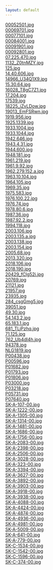 ```yaml
---
layout: default
---
```

[00052501.jpg](./00052501.jpg_embedding/embedding.html) <br>
[00069701.jpg](./00069701.jpg_embedding/embedding.html) <br>
[00077101.jpg](./00077101.jpg_embedding/embedding.html) <br>
[00084001.jpg](./00084001.jpg_embedding/embedding.html) <br>
[00091901.jpg](./00091901.jpg_embedding/embedding.html) <br>
[00092801.jpg](./00092801.jpg_embedding/embedding.html) <br>
[07.225.470.jpg](./07.225.470.jpg_embedding/embedding.html) <br>
[1132_Z0tnMZY.jpg](./1132_Z0tnMZY.jpg_embedding/embedding.html) <br>
[125.jpg](./125.jpg_embedding/embedding.html) <br>
[14.40.606.jpg](./14.40.606.jpg_embedding/embedding.html) <br>
[14966_U34Q1X9.jpg](./14966_U34Q1X9.jpg_embedding/embedding.html) <br>
[15.30.64.jpg](./15.30.64.jpg_embedding/embedding.html) <br>
[16028_T8gC7Z1.jpg](./16028_T8gC7Z1.jpg_embedding/embedding.html) <br>
[17.204.jpg](./17.204.jpg_embedding/embedding.html) <br>
[17539.jpg](./17539.jpg_embedding/embedding.html) <br>
[18225_iZvLDow.jpg](./18225_iZvLDow.jpg_embedding/embedding.html) <br>
[19013_EmFSRwn.jpg](./19013_EmFSRwn.jpg_embedding/embedding.html) <br>
[1919.956.jpg](./1919.956.jpg_embedding/embedding.html) <br>
[1925.1339.jpg](./1925.1339.jpg_embedding/embedding.html) <br>
[1933.1004.jpg](./1933.1004.jpg_embedding/embedding.html) <br>
[1933.1044.jpg](./1933.1044.jpg_embedding/embedding.html) <br>
[1942.646.jpg](./1942.646.jpg_embedding/embedding.html) <br>
[1943.4.31.jpg](./1943.4.31.jpg_embedding/embedding.html) <br>
[1944.600.jpg](./1944.600.jpg_embedding/embedding.html) <br>
[1948.181.jpg](./1948.181.jpg_embedding/embedding.html) <br>
[1961.219.jpg](./1961.219.jpg_embedding/embedding.html) <br>
[1961.9.92.jpg](./1961.9.92.jpg_embedding/embedding.html) <br>
[1962.279.152.a.jpg](./1962.279.152.a.jpg_embedding/embedding.html) <br>
[1963.10.104.jpg](./1963.10.104.jpg_embedding/embedding.html) <br>
[1964.105.jpg](./1964.105.jpg_embedding/embedding.html) <br>
[1969.35.jpg](./1969.35.jpg_embedding/embedding.html) <br>
[1975.583.jpg](./1975.583.jpg_embedding/embedding.html) <br>
[1976.100.22.jpg](./1976.100.22.jpg_embedding/embedding.html) <br>
[1976.74.jpg](./1976.74.jpg_embedding/embedding.html) <br>
[1978.80.6.jpg](./1978.80.6.jpg_embedding/embedding.html) <br>
[1987.36.jpg](./1987.36.jpg_embedding/embedding.html) <br>
[1987.92.2.jpg](./1987.92.2.jpg_embedding/embedding.html) <br>
[1994.118.jpg](./1994.118.jpg_embedding/embedding.html) <br>
[2003.106.jpg](./2003.106.jpg_embedding/embedding.html) <br>
[2003.135.a.jpg](./2003.135.a.jpg_embedding/embedding.html) <br>
[2003.138.jpg](./2003.138.jpg_embedding/embedding.html) <br>
[2003.154.jpg](./2003.154.jpg_embedding/embedding.html) <br>
[2005.68.jpg](./2005.68.jpg_embedding/embedding.html) <br>
[2013.320.jpg](./2013.320.jpg_embedding/embedding.html) <br>
[2018.106.jpg](./2018.106.jpg_embedding/embedding.html) <br>
[2018.190.jpg](./2018.190.jpg_embedding/embedding.html) <br>
[20429_fClg52i.jpg](./20429_fClg52i.jpg_embedding/embedding.html) <br>
[20769.jpg](./20769.jpg_embedding/embedding.html) <br>
[21121.jpg](./21121.jpg_embedding/embedding.html) <br>
[21957.jpg](./21957.jpg_embedding/embedding.html) <br>
[23935.jpg](./23935.jpg_embedding/embedding.html) <br>
[284_csgGmg5.jpg](./284_csgGmg5.jpg_embedding/embedding.html) <br>
[39051.jpg](./39051.jpg_embedding/embedding.html) <br>
[49.30.jpg](./49.30.jpg_embedding/embedding.html) <br>
[54.143.2.jpg](./54.143.2.jpg_embedding/embedding.html) <br>
[65.183.1.jpg](./65.183.1.jpg_embedding/embedding.html) <br>
[681_TLjPzhq.jpg](./681_TLjPzhq.jpg_embedding/embedding.html) <br>
[71.125.jpg](./71.125.jpg_embedding/embedding.html) <br>
[762_Ub4dI4h.jpg](./762_Ub4dI4h.jpg_embedding/embedding.html) <br>
[94378.jpg](./94378.jpg_embedding/embedding.html) <br>
[NLG1819.jpg](./NLG1819.jpg_embedding/embedding.html) <br>
[P00438.jpg](./P00438.jpg_embedding/embedding.html) <br>
[P00596.jpg](./P00596.jpg_embedding/embedding.html) <br>
[P01682.jpg](./P01682.jpg_embedding/embedding.html) <br>
[P01793.jpg](./P01793.jpg_embedding/embedding.html) <br>
[P01806.jpg](./P01806.jpg_embedding/embedding.html) <br>
[P03000.jpg](./P03000.jpg_embedding/embedding.html) <br>
[P03218.jpg](./P03218.jpg_embedding/embedding.html) <br>
[P05731.jpg](./P05731.jpg_embedding/embedding.html) <br>
[P07640.jpg](./P07640.jpg_embedding/embedding.html) <br>
[SK-A-107-00.jpg](./SK-A-107-00.jpg_embedding/embedding.html) <br>
[SK-A-1222-00.jpg](./SK-A-1222-00.jpg_embedding/embedding.html) <br>
[SK-A-1305-00.jpg](./SK-A-1305-00.jpg_embedding/embedding.html) <br>
[SK-A-1314-00.jpg](./SK-A-1314-00.jpg_embedding/embedding.html) <br>
[SK-A-1481-00.jpg](./SK-A-1481-00.jpg_embedding/embedding.html) <br>
[SK-A-1686-00.jpg](./SK-A-1686-00.jpg_embedding/embedding.html) <br>
[SK-A-1756-00.jpg](./SK-A-1756-00.jpg_embedding/embedding.html) <br>
[SK-A-2083-00.jpg](./SK-A-2083-00.jpg_embedding/embedding.html) <br>
[SK-A-2398-00.jpg](./SK-A-2398-00.jpg_embedding/embedding.html) <br>
[SK-A-2506-00.jpg](./SK-A-2506-00.jpg_embedding/embedding.html) <br>
[SK-A-3028-00.jpg](./SK-A-3028-00.jpg_embedding/embedding.html) <br>
[SK-A-323-00.jpg](./SK-A-323-00.jpg_embedding/embedding.html) <br>
[SK-A-3394-00.jpg](./SK-A-3394-00.jpg_embedding/embedding.html) <br>
[SK-A-3627-00.jpg](./SK-A-3627-00.jpg_embedding/embedding.html) <br>
[SK-A-3892-00.jpg](./SK-A-3892-00.jpg_embedding/embedding.html) <br>
[SK-A-3903-00.jpg](./SK-A-3903-00.jpg_embedding/embedding.html) <br>
[SK-A-3918-00.jpg](./SK-A-3918-00.jpg_embedding/embedding.html) <br>
[SK-A-3938-00.jpg](./SK-A-3938-00.jpg_embedding/embedding.html) <br>
[SK-A-4088-00.jpg](./SK-A-4088-00.jpg_embedding/embedding.html) <br>
[SK-A-4424-00.jpg](./SK-A-4424-00.jpg_embedding/embedding.html) <br>
[SK-A-4874-00.jpg](./SK-A-4874-00.jpg_embedding/embedding.html) <br>
[SK-A-4936-00.jpg](./SK-A-4936-00.jpg_embedding/embedding.html) <br>
[SK-A-4981-00.jpg](./SK-A-4981-00.jpg_embedding/embedding.html) <br>
[SK-A-5009-00.jpg](./SK-A-5009-00.jpg_embedding/embedding.html) <br>
[SK-A-641-00.jpg](./SK-A-641-00.jpg_embedding/embedding.html) <br>
[SK-A-779-00.jpg](./SK-A-779-00.jpg_embedding/embedding.html) <br>
[SK-C-1534-00.jpg](./SK-C-1534-00.jpg_embedding/embedding.html) <br>
[SK-C-1542-00.jpg](./SK-C-1542-00.jpg_embedding/embedding.html) <br>
[SK-C-1596-00.jpg](./SK-C-1596-00.jpg_embedding/embedding.html) <br>
[SK-C-374-00.jpg](./SK-C-374-00.jpg_embedding/embedding.html) <br>

